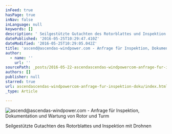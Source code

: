 ```yaml
---
inFeed: true
hasPage: true
inNav: false
inLanguage: null
keywords: []
description: ' Seilgestützte Gutachten des Rotorblattes und Inspektion mit Drohnen '
datePublished: '2016-05-25T10:29:47.410Z'
dateModified: '2016-05-25T10:29:05.042Z'
title: 'ascend@ascendas-windpower.com - Anfrage für Inspektion, Dokumentation und Wartung von Rotor und Turm'
author:
  - name: ''
    url: ''
sourcePath: _posts/2016-05-22-ascendascendas-windpowercom-anfrage-fur-inspektion-doku.md
authors: []
publisher: null
starred: true
url: ascendascendas-windpowercom-anfrage-fur-inspektion-doku/index.html
_type: Article

---
```

![ascend@ascendas-windpower.com - Anfrage für Inspektion, Dokumentation und Wartung von Rotor und Turm](https://the-grid-user-content.s3-us-west-2.amazonaws.com/e446e9d6-6832-4473-910c-7a52db622403.jpg)

Seilgestützte Gutachten des Rotorblattes und Inspektion mit Drohnen